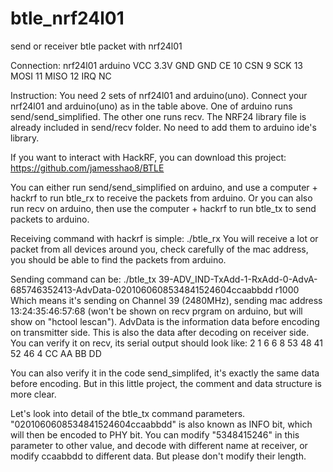 # btle_nrf24l01
send or receiver btle packet with nrf24l01

Connection:
nrf24l01    arduino
VCC   3.3V
GND   GND
CE    10
CSN   9
SCK   13
MOSI    11
MISO    12
IRQ   NC

Instruction:
You need 2 sets of nrf24l01 and arduino(uno). Connect your nrf24l01 and arduino(uno) as in the table above.
One of arduino runs send/send_simplified. The other one runs recv.
The NRF24 library file is already included in send/recv folder. No need to add them to arduino ide's library.

If you want to interact with HackRF, you can download this project:
https://github.com/jamesshao8/BTLE

You can either run send/send_simplified on arduino, and use a computer + hackrf to run btle_rx to receive the packets from arduino.
Or you can also run recv on arduino, then use the computer + hackrf to run btle_tx to send packets to arduino.

Receiving command with hackrf is simple:
./btle_rx
You will receive a lot or packet from all devices around you, check carefully of the mac address, you should be able to find the packets from arduino.

Sending command can be:
./btle_tx 39-ADV_IND-TxAdd-1-RxAdd-0-AdvA-685746352413-AdvData-0201060608534841524604ccaabbdd r1000
Which means it's sending on Channel 39 (2480MHz), sending mac address 13:24:35:46:57:68 (won't be shown on recv prgram on arduino, but will show on "hctool lescan").
AdvData is the information data before encoding on transmitter side. This is also the data after decoding on receiver side.
You can verify it on recv, its serial output should look like:
2 1 6 6 8 53 48 41 52 46 4 CC AA BB DD

You can also verify it in the code send_simplifed, it's exactly the same data before encoding. But in this little project, the comment and data structure is more clear.

Let's look into detail of the btle_tx command parameters. "0201060608534841524604ccaabbdd" is also known as INFO bit, which will then be encoded to PHY bit.
You can modify "5348415246" in this parameter to other value, and decode with different name at receiver, or modify ccaabbdd to different data. But please don't modify their length.
